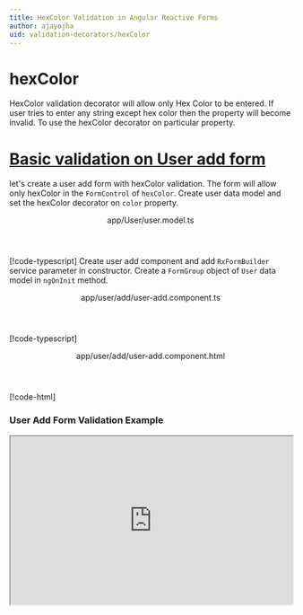 ```yaml
---
title: HexColor Validation in Angular Reactive Forms
author: ajayojha
uid: validation-decorators/hexColor
---
```

# hexColor
HexColor validation decorator will allow only Hex Color to be entered. If user tries to enter any string except hex color then the property will become invalid. To use the hexColor decorator on particular property.
 
# [Basic validation on User add form  ](#tab/basic-validation-on-User-add-form)
let's create a user add form with hexColor validation. The form will allow only hexColor in the `FormControl` of `hexColor`. 
Create user data model and set the hexColor decorator on `color` property.
<header class="header-tab-title">app/User/user.model.ts</header>

[!code-typescript[](../../examples/reactive-form-validators/hexColor/rxweb-hexColor-validation-add-angular-reactive-form/src/app/user/user.model.ts?highlight=5)]
Create user add component and add `RxFormBuilder` service parameter in constructor. Create a `FormGroup` object of `User` data model in `ngOnInit` method.
<header class="header-tab-title">app/user/add/user-add.component.ts</header>

[!code-typescript[](../../examples/reactive-form-validators/hexColor/rxweb-hexColor-validation-add-angular-reactive-form/src/app/user/add/user-add.component.ts?highlight=17,21-22)]
<header class="header-tab-title">app/user/add/user-add.component.html</header>

[!code-html[](../../examples/reactive-form-validators/hexColor/rxweb-hexColor-validation-add-angular-reactive-form/src/app/user/add/user-add.component.html)]

<h3>User Add Form Validation Example</h3>
<iframe src="https://stackblitz.com/edit/rxweb-hexColor-validation-add-angular-reactive-form?embed=1&file=src/styles.css&hideExplorer=1&hideNavigation=1&view=preview" width="100%" height="300">

# [Basic validation on User edit  form](#tab/basic-validation-on-User-edit-form)
<header class="header-tab-title">app/User/user.model.ts</header>

[!code-typescript[](../../examples/reactive-form-validators/hexColor/rxweb-hexColor-validation-edit-angular-reactive-form/src/app/user/user.model.ts?highlight=5)]
<header class="header-tab-title">app/user/edit/user-edit.component.ts</header>

[!code-typescript[](../../examples/reactive-form-validators/hexColor/rxweb-hexColor-validation-edit-angular-reactive-form/src/app/user/edit/user-edit.component.ts?highlight=17,21-22)]
<header class="header-tab-title">app/user/edit/user-edit.component.html</header>

[!code-html[](../../examples/reactive-form-validators/hexColor/rxweb-hexColor-validation-edit-angular-reactive-form/src/app/user/edit/user-edit.component.html)]

<h3>User Edit Form Validation Example</h3>
<iframe src="https://stackblitz.com/edit/rxweb-hexColor-validation-edit-angular-reactive-form?embed=1&file=src/styles.css&hideExplorer=1&hideNavigation=1&view=preview" width="100%" height="300">

---

# MessageConfig 
Below options are not mandatory to use in the `@hexColor()` decorator. If needed then use the below options.


|Option | Description |
|--- | ---- |
|[conditionalExpression](#conditionalExpression) | HexColor validation should be applied if the condition is matched in the `conditionalExpression` function. Validation framework will pass two parameters at the time of `conditionalExpression` check. Those two parameters are current `FormGroup` value and root `FormGroup` value. You can apply the condition on respective object value.If there is need of dynamic validation means it is not fixed in client code, it will change based on some criterias. In this scenario you can bind the expression based on the expression value is coming from the web server in `string` format. The `conditionalExpression` will work as same as client function. |
|[message](#message) | To override the global configuration message and show the custom message on particular control property. |

## conditionalExpression 
Type :  `Function`  |  `string` 

HexColor validation should be applied if the condition is matched in the `conditionalExpression` function. Validation framework will pass two parameters at the time of `conditionalExpression` check. Those two parameters are current `FormGroup` value and root `FormGroup` value. You can apply the condition on respective object value.
If there is need of dynamic validation means it is not fixed in client code, it will change based on some criterias. In this scenario you can bind the expression based on the expression value is coming from the web server in `string` format. The `conditionalExpression` will work as same as client function.
 
> Binding `conditionalExpression` with `Function` object.
<header class="header-title">hexcolor-info.model.ts (HexcolorInfo class property)</header>

[!code-typescript[](../../examples/reactive-form-validators/hexColor/complete-rxweb-hexColor-validation-add-angular-reactive-form/src/app/hexcolor-info/hexcolor-info.model.ts#L7-L8)]

 
> Binding `conditionalExpression` with `string` datatype.
<header class="header-title">hexcolor-info.model.ts (HexcolorInfo class property)</header>

[!code-typescript[](../../examples/reactive-form-validators/hexColor/complete-rxweb-hexColor-validation-add-angular-reactive-form/src/app/hexcolor-info/hexcolor-info.model.ts#L7-L8)]

## message 
Type :  `string` 

To override the global configuration message and show the custom message on particular control property.
 
<header class="header-title">hexcolor-info.model.ts (HexcolorInfo class property)</header>

[!code-typescript[](../../examples/reactive-form-validators/hexColor/complete-rxweb-hexColor-validation-add-angular-reactive-form/src/app/hexcolor-info/hexcolor-info.model.ts#L10-L11)]


# hexColor Validation Complete Example
# [HexcolorInfo Model](#tab/complete-hexcolor-info)
<header class="header-tab-title">app/hexcolor-info/hexcolor-info.model.ts</header>

[!code-typescript[](../../examples/reactive-form-validators/hexColor/complete-rxweb-hexColor-validation-add-angular-reactive-form/src/app/hexcolor-info/hexcolor-info.model.ts)]

# [Address Info Add Component](#tab/complete-hexcolor-info-add-component)
<header class="header-tab-title">app/hexcolor-info/add/hexcolor-info-add.component.ts</header>

[!code-typescript[](../../examples/reactive-form-validators/hexColor/complete-rxweb-hexColor-validation-add-angular-reactive-form/src/app/hexcolor-info/add/hexcolor-info-add.component.ts)]

# [Address Info Add Html Component](#tab/complete-hexcolor-info-add-html-component)
<header class="header-tab-title">app/hexcolor-info/add/hexcolor-info-add.component.html</header>

[!code-html[](../../examples/reactive-form-validators/hexColor/complete-rxweb-hexColor-validation-add-angular-reactive-form/src/app/hexcolor-info/add/hexcolor-info-add.component.html)]

# [Working Example](#tab/complete-working-example)
<iframe src="https://stackblitz.com/edit/complete-rxweb-hexColor-validation-add-angular-reactive-form?embed=1&file=src/app/address-info/address&hideNavigation=1&view=preview" width="100%" height="500">

---

# Dynamic Alpha Validation Complete Example
# [HexcolorInfo Model](#tab/dynamic-hexcolor-info)
<header class="header-tab-title">app/hexcolor-info/hexcolor-info.model.ts</header>

[!code-typescript[](../../examples/reactive-form-validators/hexColor/dynamic-rxweb-hexColor-validation-add-angular-reactive-form/src/app/hexcolor-info/hexcolor-info.model.ts)]

# [Address Info Add Component](#tab/dynamic-hexcolor-info-add-component)
<header class="header-tab-title">app/hexcolor-info/add/hexcolor-info-add.component.ts</header>

[!code-typescript[](../../examples/reactive-form-validators/hexColor/dynamic-rxweb-hexColor-validation-add-angular-reactive-form/src/app/hexcolor-info/add/hexcolor-info-add.component.ts)]

# [Address Info Add Html Component](#tab/dynamic-hexcolor-info-add-html-component)
<header class="header-tab-title">app/hexcolor-info/add/hexcolor-info-add.component.html</header>

[!code-html[](../../examples/reactive-form-validators/hexColor/dynamic-rxweb-hexColor-validation-add-angular-reactive-form/src/app/hexcolor-info/add/hexcolor-info-add.component.html)]

# [Working Example](#tab/dynamic-working-example)
<iframe src="https://stackblitz.com/edit/dynamic-rxweb-hexColor-validation-add-angular-reactive-form?embed=1&file=src/app/address-info/address&hideNavigation=1&view=preview" width="100%" height="500">

---






